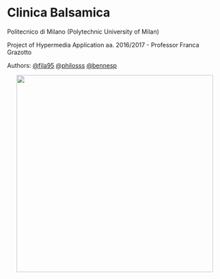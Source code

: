 # Clinica Balsamica
Politecnico di Milano (Polytechnic University of Milan)

Project of Hypermedia Application aa. 2016/2017 - Professor Franca Grazotto

Authors: [@fila95](https://github.com/fila95)  [@philosss](https://github.com/philosss) [@bennesp](https://github.com/bennesp)

<p align="center">
  <img width="460" src="https://github.com/philosss/clinica-balsamica/logo.png">
</p>
